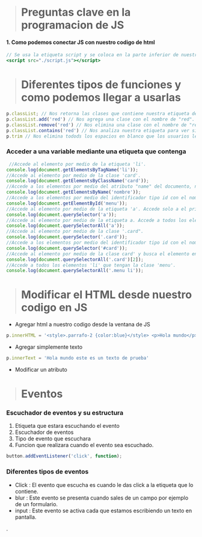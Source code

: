 > # Preguntas clave en la programacion de JS
#### 1. Como podemos conectar JS con nuestro codigo de html
```jsx
// Se usa la etiqueta script y se coloca en la parte inferior de nuestro codigo html
<script src="./script.js"></script>
```

> # Diferentes tipos de funciones y como podemos llegar a usarlas
```jsx
p.classList; // Nos retorna las clases que contiene nuestra etiqueta de p.
p.classList.add('red') // Nos agrega una clase con el nombre de "red".
p.classList.remove('red') // Nos elimina una clase con el nombre de "red".
p.classList.contains('red') // Nos analiza nuestra etiqueta para ver si contiene una etiqueta con el nombre de red.
p.trim // Nos elimina todods los espacios en blanco que los usuarios le incluyan a nuestro formulario.
```

### Acceder a una variable mediante una etiqueta que contenga

```jsx
 //Accede al elemento por medio de la etiqueta 'li'. 
console.log(document.getElementsByTagName('li'));
//Accede al elemento por medio de la clase 'card'.
console.log(document.getElementsByClassName('card')); 
//Accede a los elementos por medio del atributo "name" del documento, name se utiliza en los formularios.
console.log(document.getElementsByName('nombre'));
//Accede a los elementos por medio del identificador tipo id con el nombre "menu".
console.log(document.getElementById('menu'));
//Accede al elemento por medio de la etiqueta 'a'. Accede solo a el primer elemento de tipo 'a' del documento.
console.log(document.querySelector('a'));
//Accede al elemento por medio de la etiqueta a. Accede a todos los elemento de tipo 'a' del documento.
console.log(document.querySelectorAll('a'));
//Accede al elemento por medio de la clase '.card".
console.log(document.querySelector('.card'));
//Accede a los elementos por medio del identificador tipo id con el nombre #card'.
console.log(document.querySelector('#card'));
//Accede al elemento por medio de la clase card' y busca el elemento en la posicion indicada.
console.log(document.querySelectorAll('.card')[2]);
//Accede a todos los elementos 'li' que tengan la clase 'menu'.
console.log(document.querySelectorAll('.menu li'));
```







> # Modificar el HTML desde nuestro codigo en JS
- Agregar html a nuestro codigo desde la ventana de JS
```jsx
p.innerHTML = '<style>.parrafo-2 {color:blue}</style> <p>Hola mundo</p>'.
```
- Agregar simplemente texto
```jsx
p.innerText = 'Hola mundo este es un texto de prueba'
```
- Modificar un atributo










> # Eventos
### Escuchador de eventos y su estructura
1. Etiqueta que estara escuchando el evento
2. Escuchador de eventos
3. Tipo de evento que escuchara
4. Funcion que realizara cuando el evento sea escuchado.
```jsx
button.addEventListener('click', function);
```
### Diferentes tipos de eventos
- Click : El evento que escucha es cuando le das click a la etiqueta que lo contiene.
- blur : Este evento se presenta cuando sales de un campo por ejemplo de un formulario.
- input : Este evento se activa cada que estamos escribiendo un texto en pantalla.

















.
